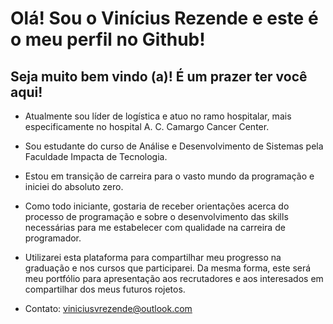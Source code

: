 # Olá! Sou o Vinícius Rezende e este é o meu perfil no Github!

## Seja muito bem vindo (a)! É um prazer ter você aqui!

 - Atualmente sou líder de logística e atuo no ramo hospitalar, mais especificamente no hospital A. C. Camargo Cancer Center.
 - Sou estudante do curso de Análise e Desenvolvimento de Sistemas pela Faculdade Impacta de Tecnologia.
 - Estou em transição de carreira para o vasto mundo da programação e iniciei do absoluto zero.
 - Como todo iniciante, gostaria de receber orientações acerca do processo de programação e sobre o desenvolvimento das skills necessárias para me estabelecer com qualidade na carreira de programador.
 - Utilizarei esta plataforma para compartilhar meu progresso na graduação e nos cursos que participarei. Da mesma forma, este será meu portfólio para apresentação aos recrutadores e aos interesados em compartilhar dos meus futuros rojetos.

 - Contato: viniciusvrezende@outlook.com
